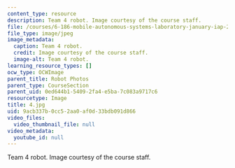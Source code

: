 ```yaml
---
content_type: resource
description: Team 4 robot. Image courtesy of the course staff.
file: /courses/6-186-mobile-autonomous-systems-laboratory-january-iap-2005/9acb337b0cc52aa0af0d33bdb091d866_4.jpg
file_type: image/jpeg
image_metadata:
  caption: Team 4 robot.
  credit: Image courtesy of the course staff.
  image-alt: Team 4 robot.
learning_resource_types: []
ocw_type: OCWImage
parent_title: Robot Photos
parent_type: CourseSection
parent_uid: 0ed644b1-5409-2fa4-e5ba-7c083a9717c6
resourcetype: Image
title: 4.jpg
uid: 9acb337b-0cc5-2aa0-af0d-33bdb091d866
video_files:
  video_thumbnail_file: null
video_metadata:
  youtube_id: null
---
```

Team 4 robot. Image courtesy of the course staff.

